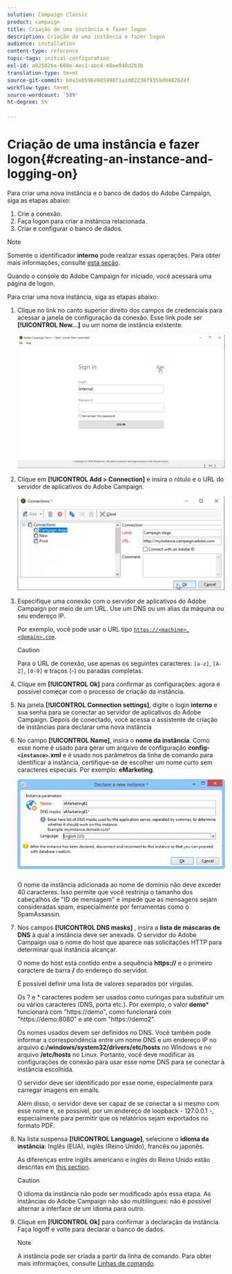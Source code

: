 ```yaml
---
solution: Campaign Classic
product: campaign
title: Criação de uma instância e fazer logon
description: Criação de uma instância e fazer logon
audience: installation
content-type: reference
topic-tags: initial-configuration
exl-id: a025026e-688e-4ec1-abc4-40ee040d2b3b
translation-type: tm+mt
source-git-commit: b0a1e0596e985998f1a1d02236f9359d0482624f
workflow-type: tm+mt
source-wordcount: '589'
ht-degree: 5%

---
```


# Criação de uma instância e fazer logon{#creating-an-instance-and-logging-on}

Para criar uma nova instância e o banco de dados do Adobe Campaign, siga as etapas abaixo:

1. Crie a conexão.
1. Faça logon para criar a instância relacionada.
1. Criar e configurar o banco de dados.

>[!NOTE]
>
>Somente o identificador **interno** pode realizar essas operações. Para obter mais informações, consulte [esta seção](../../installation/using/configuring-campaign-server.md#internal-identifier).

Quando o console do Adobe Campaign for iniciado, você acessará uma página de logon.

Para criar uma nova instância, siga as etapas abaixo:

1. Clique no link no canto superior direito dos campos de credenciais para acessar a janela de configuração da conexão. Esse link pode ser **[!UICONTROL New...]** ou um nome de instância existente.

   ![](assets/s_ncs_install_define_connection_01.png)

1. Clique em **[!UICONTROL Add > Connection]** e insira o rótulo e o URL do servidor de aplicativos do Adobe Campaign.

   ![](assets/s_ncs_install_define_connection_02.png)

1. Especifique uma conexão com o servidor de aplicativos do Adobe Campaign por meio de um URL. Use um DNS ou um alias da máquina ou seu endereço IP.

   Por exemplo, você pode usar o URL tipo [`https://<machine>.<domain>.com`](https://myserver.adobe.com).

   >[!CAUTION]
   >
   >Para o URL de conexão, use apenas os seguintes caracteres: `[a-z]`, `[A-Z]`, `[0-9]` e traços (-) ou paradas completas.

1. Clique em **[!UICONTROL Ok]** para confirmar as configurações: agora é possível começar com o processo de criação da instância.
1. Na janela **[!UICONTROL Connection settings]**, digite o login **interno** e sua senha para se conectar ao servidor de aplicativos do Adobe Campaign. Depois de conectado, você acessa o assistente de criação de instâncias para declarar uma nova instância
1. No campo **[!UICONTROL Name]**, insira o **nome da instância**. Como esse nome é usado para gerar um arquivo de configuração **config-`<instance>`.xml** e é usado nos parâmetros da linha de comando para identificar a instância, certifique-se de escolher um nome curto sem caracteres especiais. Por exemplo: **eMarketing**.

   ![](assets/s_ncs_install_create_instance.png)

   O nome da instância adicionada ao nome de domínio não deve exceder 40 caracteres. Isso permite que você restrinja o tamanho dos cabeçalhos de &quot;ID de mensagem&quot; e impede que as mensagens sejam consideradas spam, especialmente por ferramentas como o SpamAssassin.

1. Nos campos **[!UICONTROL DNS masks]** , insira a **lista de máscaras de DNS** à qual a instância deve ser anexada. O servidor do Adobe Campaign usa o nome do host que aparece nas solicitações HTTP para determinar qual instância alcançar.

   O nome do host está contido entre a sequência **https://** e o primeiro caractere de barra **/** do endereço do servidor.

   É possível definir uma lista de valores separados por vírgulas.

   Os ? e * caracteres podem ser usados como curingas para substituir um ou vários caracteres (DNS, porta etc.). Por exemplo, o valor **demo*** funcionará com &quot;https://demo&quot;, como funcionará com &quot;https://demo:8080&quot; e até com &quot;https://demo2&quot;.

   Os nomes usados devem ser definidos no DNS. Você também pode informar a correspondência entre um nome DNS e um endereço IP no arquivo **c:/windows/system32/drivers/etc/hosts** no Windows e no arquivo **/etc/hosts** no Linux. Portanto, você deve modificar as configurações de conexão para usar esse nome DNS para se conectar à instância escolhida.

   O servidor deve ser identificado por esse nome, especialmente para carregar imagens em emails.

   Além disso, o servidor deve ser capaz de se conectar a si mesmo com esse nome e, se possível, por um endereço de loopback - 127.0.0.1 -, especialmente para permitir que os relatórios sejam exportados no formato PDF.

1. Na lista suspensa **[!UICONTROL Language]**, selecione o **idioma da instância**: Inglês (EUA), inglês (Reino Unido), francês ou japonês.

   As diferenças entre inglês americano e inglês do Reino Unido estão descritas em [this section](../../platform/using/adobe-campaign-workspace.md#date-and-time).

   >[!CAUTION]
   >
   >O idioma da instância não pode ser modificado após essa etapa. As instâncias do Adobe Campaign não são multilíngues: não é possível alternar a interface de um idioma para outro.

1. Clique em **[!UICONTROL Ok]** para confirmar a declaração da instância. Faça logoff e volte para declarar o banco de dados.

   >[!NOTE]
   >
   >A instância pode ser criada a partir da linha de comando. Para obter mais informações, consulte [Linhas de comando](../../installation/using/command-lines.md).
